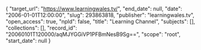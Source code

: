 {
  "target_url": "https://www.learningwales.tv/", 
  "end_date": null, 
  "date": "2006-01-01T12:00:00", 
  "slug": 293863818, 
  "publisher": "learningwales.tv", 
  "open_access": true, 
  "npld": false, 
  "title": "Learning Channel", 
  "subjects": [], 
  "collections": [], 
  "record_id": "20060101T120000/aqMJYGGiVP1PFBmNesB9Sg==", 
  "scope": "root", 
  "start_date": null
}

